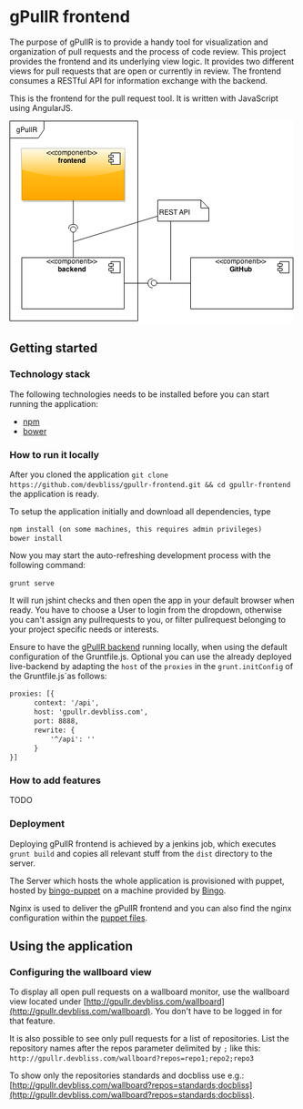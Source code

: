 # gPullR frontend
The purpose of gPullR is to provide a handy tool for visualization and organization of pull requests and the process of code review. This project provides the frontend and its underlying view logic. It provides two different views for pull requests that are open or currently in review. The frontend consumes a RESTful API for information exchange with the backend.

This is the frontend for the pull request tool. It is written with JavaScript using AngularJS. 

![components](/docs/components.png)

## Getting started
### Technology stack
The following technologies needs to be installed before you can start running the application:

  * [npm](https://www.npmjs.com/)
  * [bower](http://bower.io/)

### How to run it locally
After you cloned the application `git clone https://github.com/devbliss/gpullr-frontend.git && cd gpullr-frontend` the application is ready.

To setup the application initially and download all dependencies, type
```
npm install (on some machines, this requires admin privileges)
bower install
```

Now you may start the auto-refreshing development process with the following command:

`grunt serve`


It will run jshint checks and then open the app in your default browser when ready.
You have to choose a User to login from the dropdown, otherwise you can't assign any pullrequests to you,
or filter pullrequest belonging to your project specific needs or interests.

Ensure to have the [gPullR backend][gpullr-backend] running locally, when using the default configuration of the Gruntfile.js.
Optional you can use the already deployed live-backend by adapting the `host` of the `proxies` in the `grunt.initConfig` of the Gruntfile.js´as follows:

    proxies: [{
          context: '/api',
          host: 'gpullr.devbliss.com',
          port: 8888,
          rewrite: {
              '^/api': ''
          }
    }]

### How to add features

TODO

### Deployment

Deploying gPullR frontend is achieved by a jenkins job, which executes `grunt build` and copies all relevant stuff from the `dist` directory to the server.

The Server which hosts the whole application is provisioned with puppet, hosted by [bingo-puppet](https://github.com/devbliss/bingo-puppet/tree/master/modules/gpullr) on a machine provided by [Bingo](http://staging.bingo.devbliss.com/instances).

Nginx is used to deliver the gPullR frontend and you can also find the nginx configuration within the [puppet files](https://github.com/devbliss/bingo-puppet/blob/master/modules/gpullr/files/gpullr_nginx_conf.erb).


## Using the application
### Configuring the wallboard view

To display all open pull requests on a wallboard monitor, use the wallboard view located under [http://gpullr.devbliss.com/wallboard](http://gpullr.devbliss.com/wallboard).
You don't have to be logged in for that feature.
 
It is also possible to see only pull requests for a list of repositories. List the repository names after the repos parameter delimited by `;` like this:
`http://gpullr.devbliss.com/wallboard?repos=repo1;repo2;repo3`

To show only the repositories standards and docbliss use e.g.: [http://gpullr.devbliss.com/wallboard?repos=standards;docbliss](http://gpullr.devbliss.com/wallboard?repos=standards;docbliss).

[gpullr-backend]: https://github.com/devbliss/gpullr-backend/        "gPullR backend"
